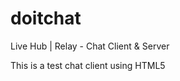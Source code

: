 doitchat
========

Live Hub | Relay - Chat Client &amp; Server

This is a test chat client using HTML5
